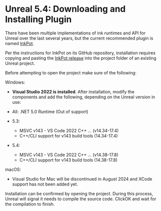 # Unreal 5.4: Downloading and Installing Plugin

There have been multiple implementations of ink runtimes and API for Unreal over the last several years, but the current recommended plugin
is named [InkPot](https://github.com/The-Chinese-Room/Inkpot).

Per the instructions for InkPot on its GitHub repository, installation requires copying and pasting the [InkPot release](https://github.com/The-Chinese-Room/Inkpot/releases/tag/v1.02.21-release) into the project folder of an existing Unreal project.

Before attempting to open the project make sure of the following:

Windows:

- **Visual Studio 2022 is installed**. After installation, modify the components and add the following, depending on the Unreal version in use:

- All: .NET 5.0 Runtime (Out of support)
- 5.3:
  - MSVC v143 - VS Code 2022 C++ ... (v14.34-17.4)
  - C++/CLI support for v143 build tools (14.34-17.4)
- 5.4:
  - MSVC v143 - VS Code 2022 C++ ... (v14.38-17.8)
  - C++/CLI support for v143 build tools (14.38-17.8)

macOS:

- Visual Studio for Mac will be discontinued in August 2024 and XCode support has not been added yet.

Installation can be confirmed by opening the project. During this process, Unreal will signal it needs to compile the source code. ClickOK and wait for the compilation to finish.
